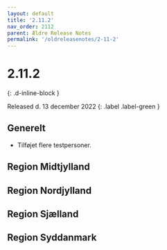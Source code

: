```yaml
---
layout: default
title: '2.11.2'
nav_order: 2112
parent: Ældre Release Notes
permalink: '/oldreleasenotes/2-11-2'
---
```


# 2.11.2
{: .d-inline-block }

Released d. 13 december 2022 {: .label .label-green }

## Generelt
- Tilføjet flere testpersoner.

## Region Midtjylland

## Region Nordjylland

## Region Sjælland

## Region Syddanmark
